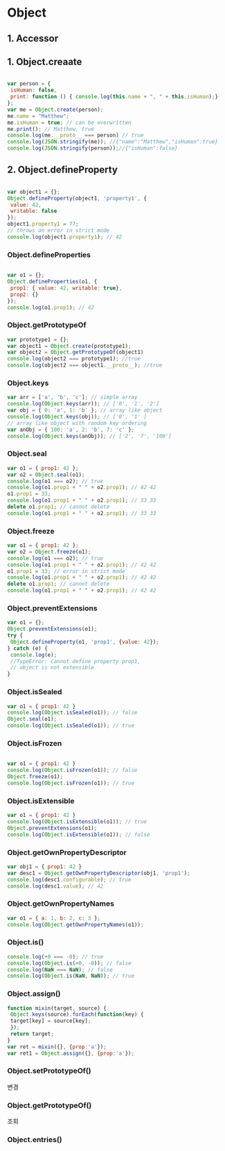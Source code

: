 # Object



## 1. Accessor

## 1. Object.creaate

```js

var person = {
 isHuman: false,
 print: function () { console.log(this.name + ", " + this.isHuman);}
};
var me = Object.create(person);
me.name = "Matthew";
me.isHuman = true; // can be overwritten
me.print(); // Matthew, true
console.log(me.__proto__ === person) // true
console.log(JSON.stringify(me)); //{"name":"Matthew","isHuman":true}
console.log(JSON.stringify(person));//{"isHuman":false}
```


## 2. Object.defineProperty

``` js

var object1 = {};
Object.defineProperty(object1, 'property1', {
 value: 42,
 writable: false
});
object1.property1 = 77;
// throws an error in strict mode
console.log(object1.property1); // 42

```

### Object.defineProperties
``` js

var o1 = {};
Object.defineProperties(o1, {
 prop1: { value: 42, writable: true},
 prop2: {}
});
console.log(o1.prop1); // 42

```


### Object.getPrototypeOf

```js
var prototype1 = {};
var object1 = Object.create(prototype1);
var object2 = Object.getPrototypeOf(object1)
console.log(object2 === prototype1); //true
console.log(object2 === object1.__proto__); //true

```


### Object.keys

```js
var arr = ['a', 'b', 'c']; // simple array
console.log(Object.keys(arr)); // ['0', '1', '2']
var obj = { 0: 'a', 1: 'b' }; // array like object
console.log(Object.keys(obj)); // ['0', '1' ]
// array like object with random key ordering
var anObj = { 100: 'a', 2: 'b', 7: 'c' };
console.log(Object.keys(anObj)); // ['2', '7', '100']

```



### Object.seal

```js
var o1 = { prop1: 42 };
var o2 = Object.seal(o1);
console.log(o1 === o2); // true
console.log(o1.prop1 + " " + o2.prop1); // 42 42
o1.prop1 = 33;
console.log(o1.prop1 + " " + o2.prop1); // 33 33
delete o1.prop1; // cannot delete
console.log(o1.prop1 + " " + o2.prop1); // 33 33
```


### Object.freeze

```js
var o1 = { prop1: 42 };
var o2 = Object.freeze(o1);
console.log(o1 === o2); // true
console.log(o1.prop1 + " " + o2.prop1); // 42 42
o1.prop1 = 33; // error in strict mode
console.log(o1.prop1 + " " + o2.prop1); // 42 42
delete o1.prop1; // cannot delete
console.log(o1.prop1 + " " + o2.prop1); // 42 42
```

### Object.preventExtensions

```js
var o1 = {};
Object.preventExtensions(o1);
try {
 Object.defineProperty(o1, 'prop1', {value: 42});
} catch (e) {
 console.log(e);
 //TypeError: Cannot define property prop1,
 // object is not extensible
}
```

### Object.isSealed

```js
var o1 = { prop1: 42 }
console.log(Object.isSealed(o1)); // false
Object.seal(o1);
console.log(Object.isSealed(o1)); // true
```


### Object.isFrozen

```js

var o1 = { prop1: 42 }
console.log(Object.isFrozen(o1)); // false
Object.freeze(o1);
console.log(Object.isFrozen(o1)); // true
```


### Object.isExtensible

```js
var o1 = { prop1: 42 }
console.log(Object.isExtensible(o1)); // true
Object.preventExtensions(o1);
console.log(Object.isExtensible(o1)); // false
```

### Object.getOwnPropertyDescriptor

```js
var obj1 = { prop1: 42 }
var desc1 = Object.getOwnPropertyDescriptor(obj1, 'prop1');
console.log(desc1.configurable); // true
console.log(desc1.value); // 42
```


### Object.getOwnPropertyNames

```js
var o1 = { a: 1, b: 2, c: 3 };
console.log(Object.getOwnPropertyNames(o1)); 
```

### Object.is()

```js
console.log(+0 === -0); // true
console.log(Object.is(+0, -0)); // false
console.log(NaN === NaN); // false
console.log(Object.is(NaN, NaN)); // true
```


### Object.assign()

```js
function mixin(target, source) {
 Object.keys(source).forEach(function(key) {
 target[key] = source[key];
 });
 return target;
}
var ret = mixin({}, {prop:'a'});
var ret1 = Object.assign({}, {prop:'a'});

```


### Object.setPrototypeOf()
변경
### Object.getPrototypeOf()
조회

### Object.entries()
